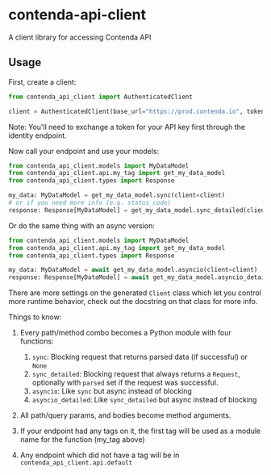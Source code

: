 # contenda-api-client
A client library for accessing Contenda API

## Usage
First, create a client:

```python
from contenda_api_client import AuthenticatedClient

client = AuthenticatedClient(base_url="https://prod.contenda.io", token="SuperSecretToken")
```

Note: You'll need to exchange a token for your API key first through the identity endpoint. 

Now call your endpoint and use your models:

```python
from contenda_api_client.models import MyDataModel
from contenda_api_client.api.my_tag import get_my_data_model
from contenda_api_client.types import Response

my_data: MyDataModel = get_my_data_model.sync(client=client)
# or if you need more info (e.g. status_code)
response: Response[MyDataModel] = get_my_data_model.sync_detailed(client=client)
```

Or do the same thing with an async version:

```python
from contenda_api_client.models import MyDataModel
from contenda_api_client.api.my_tag import get_my_data_model
from contenda_api_client.types import Response

my_data: MyDataModel = await get_my_data_model.asyncio(client=client)
response: Response[MyDataModel] = await get_my_data_model.asyncio_detailed(client=client)
```

There are more settings on the generated `Client` class which let you control more runtime behavior, check out the docstring on that class for more info.

Things to know:
1. Every path/method combo becomes a Python module with four functions:
    1. `sync`: Blocking request that returns parsed data (if successful) or `None`
    1. `sync_detailed`: Blocking request that always returns a `Request`, optionally with `parsed` set if the request was successful.
    1. `asyncio`: Like `sync` but async instead of blocking
    1. `asyncio_detailed`: Like `sync_detailed` but async instead of blocking

1. All path/query params, and bodies become method arguments.
1. If your endpoint had any tags on it, the first tag will be used as a module name for the function (my_tag above)
1. Any endpoint which did not have a tag will be in `contenda_api_client.api.default`

